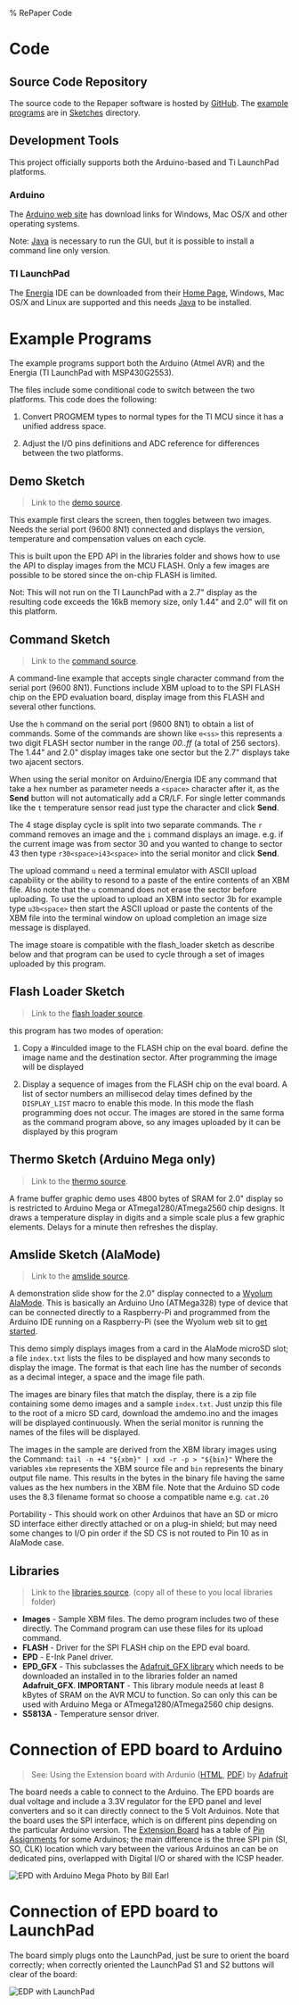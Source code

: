 % RePaper Code

# Code


## Source Code Repository

The source code to the Repaper software is hosted by
[GitHub](https://github.com/repaper/gratis). The [example programs](#example-programs) are in
[Sketches](https://github.com/repaper/gratis/tree/master/Sketches) directory.


## Development Tools

This project officially supports both the Arduino-based and Ti LaunchPad platforms.

### Arduino

The [Arduino web site](http://www.arduino.cc) has download links for
Windows, Mac OS/X and other operating systems.

Note: [Java](http://java.com) is necessary to run the GUI, but it is
possible to install a command line only version.

### TI LaunchPad

The [Energia](http://energia.nu/) IDE can be downloaded from their
[Home Page](http://energia.nu/), Windows, Mac OS/X and Linux are
supported and this needs [Java](http://java.com) to be installed.


# Example Programs

The example programs support both the Arduino (Atmel AVR) and the
Energia (TI LaunchPad with MSP430G2553).

The files include some conditional code to switch between the two platforms.
This code does the following:

1. Convert PROGMEM types to normal types for the TI MCU since it has a unified
   address space.

1. Adjust the I/O pins definitions and ADC reference for differences between
   the two platforms.

## Demo Sketch

> Link to the [demo source](https://github.com/repaper/gratis/tree/master/Sketches/demo).

This example first clears the screen, then toggles between two images.
Needs the serial port (9600 8N1) connected and displays the version,
temperature and compensation values on each cycle.

This is built upon the EPD API in the libraries folder and shows how
to use the API to display images from the MCU FLASH.  Only a few images
are possible to be stored since the on-chip FLASH is limited.

Not: This will not run on the TI LaunchPad with a 2.7" display as the
resulting code exceeds the 16kB memory size, only 1.44" and 2.0" will
fit on this platform.

## Command Sketch

> Link to the [command source](https://github.com/repaper/gratis/tree/master/Sketches/command).

A command-line example that accepts single character command from the
serial port (9600 8N1).  Functions include XBM upload to to the SPI
FLASH chip on the EPD evaluation board, display image from this FLASH
and several other functions.

Use the `h` command on the serial port (9600 8N1) to obtain a list of
commands.  Some of the commands are shown like `e<ss>` this *<ss>*
represents a two digit FLASH sector number in the range *00..ff* (a
total of 256 sectors).  The 1.44" and 2.0" display images take one sector
but the 2.7" displays take two ajacent sectors.

When using the serial monitor on Arduino/Energia IDE any command that
take a hex number as parameter needs a `<space>` character after it, as
the **Send** button will not automatically add a CR/LF.  For single
letter commands like the `t` temperature sensor read just type the
character and click **Send**.

The 4 stage display cycle is split into two separate commands. The `r`
command removes an image and the `i` command displays an image.
e.g. if the current image was from sector 30 and you wanted to change
to sector 43 then type `r30<space>i43<space>` into the serial monitor
and click **Send**.

The upload command `u` need a terminal emulator with ASCII upload
capability or the ability to resond to a paste of the entire contents
of an XBM file.  Also note that the `u` command does not erase the
sector before uploading.  To use the upload to upload an XBM into
sector 3b for example type `u3b<space>` then start the ASCII upload or
paste the contents of the XBM file into the terminal window on upload
completion an image size message is displayed.

The image stoare is compatible with the flash_loader sketch as
describe below and that program can be used to cycle through a set of
images uploaded by this program.


## Flash Loader Sketch

> Link to the [flash loader source](https://github.com/repaper/gratis/tree/master/Sketches/flash_loader).

this program has two modes of operation:

1. Copy a #inculded image to the FLASH chip on the eval board.  define
   the image name and the destination sector.  After programming the
   image will be displayed

2. Display a sequence of images from the FLASH chip on the eval board.
   A list of sector numbers an millisecod delay times defined by the
   `DISPLAY_LIST` macro to enable this mode.  In this mode the flash
   programming does not occur.  The images are stored in the same
   forma as the command program above, so any images uploaded by it
   can be displayed by this program


## Thermo Sketch (Arduino Mega only)

> Link to the [thermo source](https://github.com/repaper/gratis/tree/master/Sketches/thermo).

A frame buffer graphic demo uses 4800 bytes of SRAM for 2.0" display
so is restricted to Arduino Mega or ATmega1280/ATmega2560 chip
designs.  It draws a temperature display in digits and a simple
scale plus a few graphic elements.  Delays for a minute then refreshes
the display.


## Amslide Sketch (AlaMode)

> Link to the [amslide source](https://github.com/repaper/gratis/tree/master/Sketches/amslide).

A demonstration slide show for the 2.0" display connected to a
[Wyolum](http://www.wyolum.com)
[AlaMode](http://wyolum.com/projects/alamode/).  This is basically an
Arduino Uno (ATMega328) type of device that can be connected directly
to a Raspberry-Pi and programmed from the Arduino IDE running on a
Raspberry-Pi (see the Wyolum web sit to [get started](http://wyolum.com/projects/alamode/alamode-getting-started/).

This demo simply displays images from a card in the AlaMode microSD
slot; a file `index.txt` lists the files to be displayed and how many
seconds to display the image.  The format is that each line has the
number of seconds as a decimal integer, a space and the image file
path.

The images are binary files that match the display, there is a zip
file containing some demo images and a sample `index.txt`.  Just unzip
this file to the root of a micro SD card, download the amdemo.ino and
the images will be displayed continuously. When the serial monitor is
running the names of the files will be displayed.

The images in the sample are derived from the XBM library images using
the Command: `tail -n +4 "${xbm}" | xxd -r -p > "${bin}"` Where the
variables `xbm` represents the XBM source file and `bin`
represents the binary output file name.  This results in the bytes in
the binary file having the same values as the hex numbers in the XBM
file.  Note that the Arduino SD code uses the 8.3 filename format so
choose a compatible name e.g. `cat.20`

Portability - This should work on other Arduinos that have an SD or
micro SD interface either directly attached or on a plug-in shield; but
may need some changes to I/O pin order if the SD CS is not routed to
Pin 10 as in AlaMode case.

## Libraries

> Link to the [libraries source](https://github.com/repaper/gratis/tree/master/Sketches/libraries).
(copy all of these to you local libraries folder)

* **Images** - Sample XBM files.  The demo program includes two of
  these directly.  The Command program can use these files for its
  upload command.
* **FLASH** - Driver for the SPI FLASH chip on the EPD eval board.
* **EPD** - E-Ink Panel driver.
* **EPD_GFX** - This subclasses the
  [Adafruit_GFX library](https://github.com/adafruit/Adafruit-GFX-Library)
  which needs to be downloaded an installed in to the libraries folder
  an named **Adafruit_GFX**.  **IMPORTANT** - This library module needs at
  least 8 kBytes of SRAM on the AVR MCU to function.  So can only this
  can be used with Arduino Mega or ATmega1280/ATmega2560 chip designs.
* **S5813A** - Temperature sensor driver.


# Connection of EPD board to Arduino

> See: Using the Extension board with Ardunio ([HTML](http://learn.adafruit.com/repaper-eink-development-board), [PDF](http://learn.adafruit.com/downloads/pdf/repaper-eink-development-board.pdf)) by [Adafruit](http://www.adafruit.com)

The board needs a cable to connect to the Arduino.  The EPD boards
are dual voltage and include a 3.3V regulator for the EPD panel and
level converters and so it can directly connect to the 5 Volt
Arduinos.  Note that the board uses the SPI interface, which is on
different pins depending on the particular Arduino version.  The
[Extension Board](http://repaper.org/doc/extension_board.html) has a
table of [Pin Assignments](http://repaper.org/doc/extension_board.html#pin-assignment)
for some Arduinos; the main difference is the three SPI pin (SI, SO,
CLK) location which vary between the various Arduinos an can be on
dedicated pins, overlapped with Digital I/O or shared with the ICSP
header.

![EPD with Arduino Mega Photo by <a href="http://learn.adafruit.com/assets/8320">Bill Earl</a>](/images/expansion_board/epd-mega.jpg)

# Connection of EPD board to LaunchPad

The board simply plugs onto the LaunchPad, just be sure to orient the
board correctly; when correctly oriented the LaunchPad S1 and S2
buttons will clear of the board:

![EDP with LaunchPad](/images/expansion_board/epd-boosterpack.jpg)
